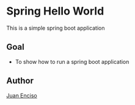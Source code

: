 # Spring Hello World

This is a simple spring boot application

## Goal

* To show how to run a spring boot application

## Author

[Juan Enciso](mailto:juan.enciso@gmail.com) 
